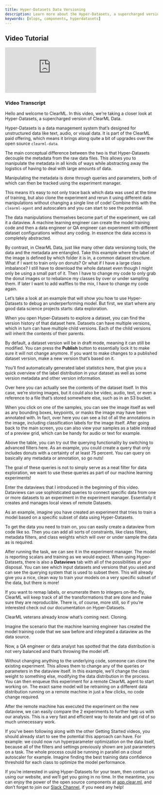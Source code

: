 ```yaml
---
title: Hyper-Datasets Data Versioning
description: Learn more about the Hyper-Datasets, a supercharged version of ClearML Data.
keywords: [mlops, components, hyperdatasets]
---
```



## Video Tutorial

<div style={{position: 'relative', overflow: 'hidden', width: '100%', paddingTop: '56.25%' }} >
<iframe style={{position: 'absolute', top: '0', left: '0', bottom: '0', right: '0', width: '100%', height: '100%'}} 
        src="https://www.youtube.com/embed/1VliYRexeLU?rel=0" 
        title="YouTube video player" 
        frameborder="0" 
        allow="accelerometer; autoplay; clipboard-write; encrypted-media; gyroscope; picture-in-picture; fullscreen" 
        allowfullscreen>
</iframe>
</div>

### Video Transcript 

Hello and welcome to ClearML. In this video, we're taking a closer look at Hyper-Datasets, a supercharged version of ClearML Data.

Hyper-Datasets is a data management system that’s designed for unstructured data like text, audio, or visual data. It is part of the ClearML paid offering, which means it brings along quite a bit of upgrades over the open source `clearml-data`.

The main conceptual difference between the two is that Hyper-Datasets decouple the metadata from the raw data files. This allows you to manipulate the metadata in all kinds of ways while abstracting away the logistics of having to deal with large amounts of data. 

Manipulating the metadata is done through queries and parameters, both of which can then be tracked using the experiment manager. 

This means it’s easy to not only trace back which data was used at the time of training, but also clone the experiment and rerun it using different data manipulations without changing a single line of code! Combine this with the `clearml-agent` and autoscalers and you can start to see the potential.

The data manipulations themselves become part of the experiment, we call it a dataview. A machine learning engineer can create the model training code and then a data engineer or QA engineer can experiment with different dataset configurations without any coding. In essence the data access is completely abstracted.

By contrast, in ClearML Data, just like many other data versioning tools, the data and the metadata are entangled. Take this example where the label of the image is defined by which folder it is in, a common dataset structure. What if I want to train only on donuts? Or what if I have a large class imbalance? I still have to download the whole dataset even though I might only be using a small part of it. Then I have to change my code to only grab the donut images or to rebalance my classes by over or under sampling them. If later I want to add waffles to the mix, I have to change my code again. 

Let’s take a look at an example that will show you how to use Hyper-Datasets to debug an underperforming model. But first, we start where any good data science projects starts: data exploration.

When you open Hyper-Datasets to explore a dataset, you can find the version history of that dataset here. Datasets can have multiple versions, which in turn can have multiple child versions. Each of the child versions will inherit the contents of their parents.

By default, a dataset version will be in draft mode, meaning it can still be modified. You can press the **Publish** button to essentially lock it to make sure it will not change anymore. If you want to make changes to a published dataset version, make a new version that’s based on it.

You’ll find automatically generated label statistics here, that give you a quick overview of the label distribution in your dataset as well as some version metadata and other version information. 

Over here you can actually see the contents of the dataset itself. In this case, we’re storing images, but it could also be video, audio, text, or even a reference to a file that’s stored somewhere else, such as in an S3 bucket.

When you click on one of the samples, you can see the image itself as well as any bounding boxes, keypoints, or masks the image may have been annotated with. In fact, over here you can see a list of all the annotations in the image, including classification labels for the image itself. After going back to the main screen, you can also view your samples as a table instead of a preview grid, which can be handy for audio or text for example.

Above the table, you can try out the querying functionality by switching to advanced filters here. As an example, you could create a query that only includes donuts with a certainty of at least 75 percent. You can query on basically any metadata or annotation, so go nuts!

The goal of these queries is not to simply serve as a neat filter for data exploration, we want to use these queries as part of our machine learning experiments!

Enter the dataviews that I introduced in the beginning of this video. Dataviews can use sophisticated queries to connect specific data from one or more datasets to an experiment in the experiment manager. Essentially it creates and manages local views of remote Datasets.

As an example, imagine you have created an experiment that tries to train a model based on a specific subset of data using Hyper-Datasets.

To get the data you need to train on, you can easily create a dataview from code like so. Then you can add all sorts of constraints, like class filters, metadata filters, and class weights which will over or under sample the data as is required.

After running the task, we can see it in the experiment manager. The model is reporting scalars and training as we would expect. When using Hyper-Datasets, there is also a **Dataviews** tab with all of the possibilities at your disposal. You can see which input datasets and versions that you used and can see the querying system that is used to subset them. This will already give you a nice, clean way to train your models on a very specific subset of the data, but there is more!

If you want to remap labels, or enumerate them to integers on-the-fly, ClearML will keep track of all the transformations that are done and make sure they are reproducible. There is, of course, more still, so if you’re interested check out our documentation on Hyper-Datasets.

ClearML veterans already know what’s coming next. Cloning.

Imagine the scenario that the machine learning engineer has created the model training code that we saw before and integrated a dataview as the data source.

Now, a QA engineer or data analyst has spotted that the data distribution is not very balanced and that’s throwing the model off.

Without changing anything to the underlying code, someone can clone the existing experiment. This allows them to change any of the queries or parameters in the dataview itself. In this example, we’ll change the class weight to something else, modifying the data distribution in the process. You can then enqueue this experiment for a remote ClearML agent to start working on. The exact same model will be retraining on a different data distribution running on a remote machine in just a few clicks, no code change required.

After the remote machine has executed the experiment on the new dataview, we can easily compare the 2 experiments to further help us with our analysis. This is a very fast and efficient way to iterate and get rid of so much unnecessary work.

If you’ve been following along with the other Getting Started videos, you should already start to see the potential this approach can have. For example: we could now run hyperparameter optimization on the data itself, because all of the filters and settings previously shown are just parameters on a task. The whole process could be running in parallel on a cloud autoscaler for example. Imagine finding the best training data confidence threshold for each class to optimize the model performance.

If you’re interested in using Hyper-Datasets for your team, then contact us using our website, and we’ll get you going in no time. In the meantime, you can enjoy the power of the open source components at [app.clear.ml](https://app.clear.ml), and don’t forget to join our [Slack Channel](https://join.slack.com/t/clearml/shared_invite/zt-1kvcxu5hf-SRH_rmmHdLL7l2WadRJTQg), if you need any help!


